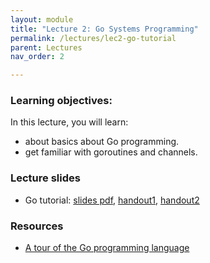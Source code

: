 ```yaml
---
layout: module
title: "Lecture 2: Go Systems Programming"
permalink: /lectures/lec2-go-tutorial
parent: Lectures
nav_order: 2

---
```


### Learning objectives:
In this lecture, you will learn:

* about basics about Go programming.
* get familiar with goroutines and channels.


### Lecture slides

* Go tutorial: [slides pdf](/cs4740-fall24/assets/docs/lec2-go-tutorial.pdf),
   [handout1](/cs4740-fall24/assets/docs/go_handout.docx), [handout2](/cs4740-fall24/assets/docs/go_handout2.docx)



### Resources
* [A tour of the Go programming language](https://go.dev/tour/welcome/1)


